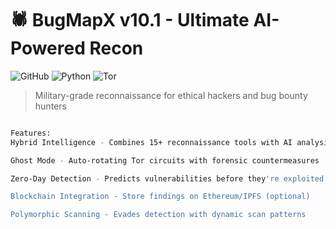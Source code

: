 # 🕷️ BugMapX v10.1 -  Ultimate AI-Powered Recon  
![GitHub](https://img.shields.io/github/license/yourusername/bugmapx) 
![Python](https://img.shields.io/badge/python-3.11%2B-blue)
![Tor](https://img.shields.io/badge/tor-enabled-red)

> Military-grade reconnaissance for ethical hackers and bug bounty hunters  

```bash

Features:
Hybrid Intelligence - Combines 15+ reconnaissance tools with AI analysis

Ghost Mode - Auto-rotating Tor circuits with forensic countermeasures

Zero-Day Detection - Predicts vulnerabilities before they're exploited

Blockchain Integration - Store findings on Ethereum/IPFS (optional)

Polymorphic Scanning - Evades detection with dynamic scan patterns
